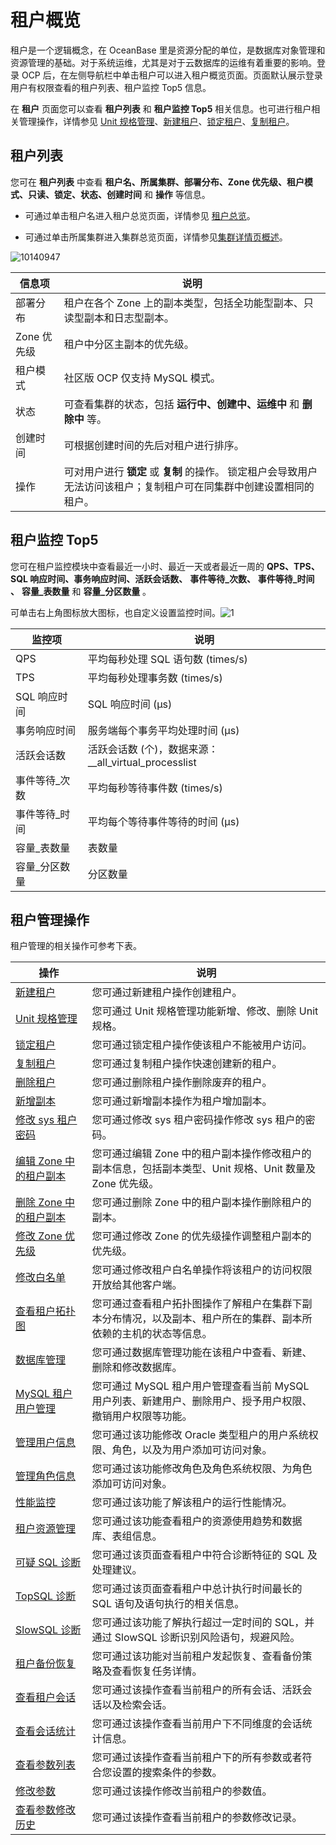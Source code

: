 租户概览 
=========================

租户是一个逻辑概念，在 OceanBase 里是资源分配的单位，是数据库对象管理和资源管理的基础。对于系统运维，尤其是对于云数据库的运维有着重要的影响。登录 OCP 后，在左侧导航栏中单击租户可以进入租户概览页面。页面默认展示登录用户有权限查看的租户列表、租户监控 Top5 信息。

在 **租户** 页面您可以查看 **租户列表** 和 **租户监控 Top5** 相关信息。也可进行租户相关管理操作，详情参见 [Unit 规格管理](/zh-CN/3.ob-cloud-platform/5.manage-tenants/2.basic-tenant-operations/3.unit-specification-management.md)、[新建租户](t1954687.html#topic-1954687)、[锁定租户](/zh-CN/3.ob-cloud-platform/5.manage-tenants/2.basic-tenant-operations/5.locked-tenants.md)、[复制租户](/zh-CN/3.ob-cloud-platform/5.manage-tenants/2.basic-tenant-operations/6.replication-tenant.md)。

**租户列表** 
-----------------------------

您可在 **租户列表** 中查看 **租户名、所属集群、部署分布、Zone 优先级、租户模式、只读、锁定、状态、创建时间** 和 **操作** 等信息。

* 可通过单击租户名进入租户总览页面，详情参见 [租户总览](/zh-CN/3.ob-cloud-platform/3.userguide-features/2.tenant-functions/3.overview-of-tenant-details-page.md)。

  

* 可通过单击所属集群进入集群总览页面，详情参见[集群详情页概述](/zh-CN/3.ob-cloud-platform/3.userguide-features/1.cluster-features/3.cluster-overview.md)。

  




![10140947](https://help-static-aliyun-doc.aliyuncs.com/assets/img/zh-CN/6866914361/p338582.png)


|   信息项    |                                        说明                                         |
|----------|-----------------------------------------------------------------------------------|
| 部署分布     | 租户在各个 Zone 上的副本类型，包括全功能型副本、只读型副本和日志型副本。                                           |
| Zone 优先级 | 租户中分区主副本的优先级。                                                                     |
| 租户模式     | 社区版 OCP 仅支持 MySQL 模式。                                                             |
| 状态       | 可查看集群的状态，包括 **运行中、创建中、运维中** 和 **删除中** 等。                                          |
| 创建时间     | 可根据创建时间的先后对租户进行排序。                                                                |
| 操作       | 可对用户进行 **锁定** 或 **复制** 的操作。 锁定租户会导致用户无法访问该租户；复制租户可在同集群中创建设置相同的租户。 |



**租户监控 Top5** 
----------------------------------

您可在租户监控模块中查看最近一小时、最近一天或者最近一周的 **QPS、TPS、SQL 响应时间、事务响应时间、活跃会话数、** **事件等待_次数、** **事件等待_时间** **、** **容量_表数量** 和 **容量_分区数量** 。

可单击右上角图标放大图标，也自定义设置监控时间。![1](https://help-static-aliyun-doc.aliyuncs.com/assets/img/zh-CN/1912730261/p265457.png)


|   监控项    |                    说明                    |
|----------|------------------------------------------|
| QPS      | 平均每秒处理 SQL 语句数 (times/s)                 |
| TPS      | 平均每秒处理事务数 (times/s)                      |
| SQL 响应时间 | SQL 响应时间 (μs)                            |
| 事务响应时间   | 服务端每个事务平均处理时间 (μs)                       |
| 活跃会话数    | 活跃会话数 (个)，数据来源：__all_virtual_processlist |
| 事件等待_次数  | 平均每秒等待事件数 (times/s)                      |
| 事件等待_时间  | 平均每个等待事件等待的时间 (μs)                       |
| 容量_表数量   | 表数量                                      |
| 容量_分区数量  | 分区数量                                     |



租户管理操作 
---------------------------

租户管理的相关操作可参考下表。


|                              操作                               |                               说明                                |
|---------------------------------------------------------------|-----------------------------------------------------------------|
| [新建租户](t1954687.html#topic-1954687)           | 您可通过新建租户操作创建租户。                                                 |
| [Unit 规格管理](/zh-CN/3.ob-cloud-platform/5.manage-tenants/2.basic-tenant-operations/3.unit-specification-management.md)      | 您可通过 Unit 规格管理功能新增、修改、删除 Unit 规格。                               |
| [锁定租户](/zh-CN/3.ob-cloud-platform/5.manage-tenants/2.basic-tenant-operations/5.locked-tenants.md)           | 您可通过锁定租户操作使该租户不能被用户访问。                                          |
| [复制租户](/zh-CN/3.ob-cloud-platform/5.manage-tenants/2.basic-tenant-operations/6.replication-tenant.md)           | 您可通过复制租户操作快速创建新的租户。                                             |
| [删除租户](t2071086.html#topic-2071086)           | 您可通过删除租户操作删除废弃的租户。                                              |
| [新增副本](/zh-CN/3.ob-cloud-platform/5.manage-tenants/2.basic-tenant-operations/9.add-copy.md)           | 您可通过新增副本操作为租户增加副本。                                              |
| [修改 sys 租户密码](/zh-CN/3.ob-cloud-platform/5.manage-tenants/2.basic-tenant-operations/10.modify-the-sys-tenant-password.md)    | 您可通过修改 sys 租户密码操作修改 sys 租户的密码。                                  |
| [编辑 Zone 中的租户副本](/zh-CN/3.ob-cloud-platform/5.manage-tenants/2.basic-tenant-operations/11.edit-the-tenant-copy-in-the-zone.md) | 您可通过编辑 Zone 中的租户副本操作修改租户的副本信息，包括副本类型、Unit 规格、Unit 数量及 Zone 优先级。 |
| [删除 Zone 中的租户副本](/zh-CN/3.ob-cloud-platform/5.manage-tenants/2.basic-tenant-operations/12.delete-a-replica-of-a-tenant-in-a-private-zone.md) | 您可通过删除 Zone 中的租户副本操作删除租户的副本。                                    |
| [修改 Zone 优先级](/zh-CN/3.ob-cloud-platform/5.manage-tenants/2.basic-tenant-operations/13.modify-a-zone-priority.md)    | 您可通过修改 Zone 的优先级操作调整租户副本的优先级。                                   |
| [修改白名单](/zh-CN/3.ob-cloud-platform/5.manage-tenants/2.basic-tenant-operations/14.modify-whitelist.md)          | 您可通过修改租户白名单操作将该租户的访问权限开放给其他客户端。                                 |
| [查看租户拓扑图](t1954714.html#topic-1954714)        | 您可通过查看租户拓扑图操作了解租户在集群下副本分布情况，以及副本、租户所在的集群、副本所依赖的主机的状态等信息。        |
| [数据库管理](/zh-CN/3.ob-cloud-platform/5.manage-tenants/5.database-management.md)          | 您可通过数据库管理功能在该租户中查看、新建、删除和修改数据库。                                 |
| [MySQL 租户用户管理](/zh-CN/3.ob-cloud-platform/5.manage-tenants/6.mysql-tenant-user-management.md)   | 您可通过 MySQL 租户用户管理查看当前 MySQL 用户列表、新建用户、删除用户、授予用户权限、撤销用户权限等功能。    |
| [管理用户信息](t2077870.html#topic-2077870)         | 您可通过该功能修改 Oracle 类型租户的用户系统权限、角色，以及为用户添加可访问对象。                   |
| [管理角色信息](t2077867.html#topic-2077867)         | 您可通过该功能修改角色及角色系统权限、为角色添加可访问对象。                                  |
| [性能监控](/zh-CN/3.ob-cloud-platform/5.manage-tenants/8.userguide-performance-monitoring.md)           | 您可通过该功能了解该租户的运行性能情况。                                            |
| [租户资源管理](/zh-CN/3.ob-cloud-platform/5.manage-tenants/9.tenant-resource-management.md)         | 您可通过该功能查看租户的资源使用趋势和数据库、表组信息。                                    |
| [可疑 SQL 诊断](t2071790.html#topic-2071790)      | 您可通过该页面查看租户中符合诊断特征的 SQL 及处理建议。                                  |
| [TopSQL 诊断](t2009297.html#topic-2009297)      | 您可通过该页面查看租户中总计执行时间最长的 SQL 语句及语句执行的相关信息。                         |
| [SlowSQL 诊断](/zh-CN/3.ob-cloud-platform/5.manage-tenants/10.sql-diagnostics/3.slowsql-diagnostics.md)     | 您可通过该功能了解执行超过一定时间的 SQL，并通过 SlowSQL 诊断识别风险语句，规避风险。               |
| [租户备份恢复](t2009300.html#topic-2009300)         | 您可通过该功能对当前租户发起恢复、查看备份策略及查看恢复任务详情。                               |
| [查看租户会话](t1954724.html#topic-2639546)         | 您可通过该操作查看当前租户的所有会话、活跃会话以及检索会话。                                  |
| [查看会话统计](t1954727.html#topic-1954727)         | 您可通过该操作查看当前用户下不同维度的会话统计信息。                                      |
| [查看参数列表](/zh-CN/3.ob-cloud-platform/5.manage-tenants/12.userguide-parameters/1.userguide-view-the-parameter-list.md)         | 您可通过该操作查看当前租户下的所有参数或者符合您设置的搜索条件的参数。                             |
| [修改参数](/zh-CN/3.ob-cloud-platform/5.manage-tenants/12.userguide-parameters/2.userguide-modify-parameters.md)           | 您可通过该操作修改当前租户的参数值。                                              |
| [查看参数修改历史](/zh-CN/3.ob-cloud-platform/5.manage-tenants/12.userguide-parameters/3.uerguide-view-parameter-modification-history.md)       | 您可通过该操作查看当前租户的参数修改记录。                                           |


